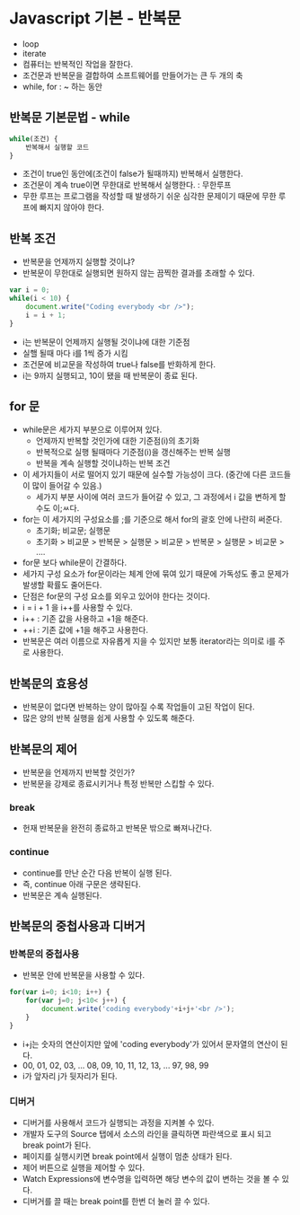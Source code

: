 # Javascript 기본 - 반복문
- loop
- iterate
- 컴퓨터는 반복적인 작업을 잘한다.
- 조건문과 반복문을 결합하여 소프트웨어를 만들어가는 큰 두 개의 축
- while, for : ~ 하는 동안

## 반복문 기본문법 - while
```javascript
while(조건) {
    반복해서 실행할 코드
}
```

- 조건이 true인 동안에(조건이 false가 될때까지) 반복해서 실행한다.
- 조건문이 계속 true이면 무한대로 반복해서 실행한다. : 무한루프
- 무한 루프는 프로그램을 작성할 때 발생하기 쉬운 심각한 문제이기 때문에 무한 루프에 빠지지 않아야 한다.

## 반복 조건
- 반복문을 언제까지 실행할 것이냐?
- 반복문이 무한대로 실행되면 원하지 않는 끔찍한 결과를 초래할 수 있다.

```javascript
var i = 0;
while(i < 10) {
    document.write("Coding everybody <br />");
    i = i + 1;
}
```

- i는 반복문이 언제까지 실행될 것이냐에 대한 기준점
- 실핼 될때 마다 i를 1씩 증가 시킴
- 조건문에 비교문을 작성하여 true나 false를 반화하게 한다.
- i는 9까지 실행되고, 10이 됐을 때 반복문이 종료 된다.

## for 문
- while문은 세가지 부분으로 이루어져 있다.
    - 언제까지 반복할 것인가에 대한 기준점(i)의 초기화
    - 반복적으로 실행 될때마다 기준점(i)을 갱신해주는 반복 실행
    - 반복을 계속 실행할 것이냐하는 반복 조건
- 이 세가지들이 서로 떨어지 있기 때문에 실수할 가능성이 크다. (중간에 다른 코드들이 많이 들어갈 수 있음.)
    - 세가지 부분 사이에 여러 코드가 들어갈 수 있고, 그 과정에서 i 값을 변하게 할 수도 이;ㅆ다.
- for는 이 세가지의 구성요소를 ;를 기준으로 해서 for의 괄호 안에 나란히 써준다.
    - 초기화; 비교문; 실행문
    - 초기화 > 비교문 > 반복문 > 실행문 > 비교문 > 반복문 > 실행문 > 비교문 > ....
- for문 보다 while문이 간결하다.
- 세가지 구성 요소가 for문이라는 체계 안에 묶여 있기 때문에 가독성도 좋고 문제가 발생할 확률도 줄어든다.
- 단점은 for문의 구성 요소를 외우고 있어야 한다는 것이다.
- i = i + 1 을 i++를 사용할 수 있다.
- i++ : 기존 값을 사용하고 +1을 해준다.
- ++i : 기존 값에 +1을 해주고 사용한다.
- 반복문은 여러 이름으로 자유롭게 지을 수 있지만 보통 iterator라는 의미로 i를 주로 사용한다.

## 반복문의 효용성
- 반복문이 없다면 반복하는 양이 많아질 수록 작업들이 고된 작업이 된다.
- 많은 양의 반복 실행을 쉽게 사용할 수 있도록 해준다.

## 반복문의 제어
- 반복문을 언제까지 반복할 것인가?
- 반복문을 강제로 종료시키거나 특정 반복만 스킵할 수 있다.

### break
- 헌재 반복문을 완전히 종료하고 반복문 밖으로 빠져나간다.

### continue
- continue를 만난 순간 다음 반복이 실행 된다.
- 즉, continue 아래 구문은 생략된다.
- 반복문은 계속 실행된다.

## 반복문의 중첩사용과 디버거

### 반복문의 중첩사용
- 반복문 안에 반복문을 사용할 수 있다.

```javascript
for(var i=0; i<10; i++) {
    for(var j=0; j<10< j++) {
        document.write('coding everybody'+i+j+'<br />');
    }
} 
```

- i+j는 숫자의 연산이지만 앞에 'coding everybody'가 있어서 문자열의 연산이 된다.
- 00, 01, 02, 03, ... 08, 09, 10, 11, 12, 13, ... 97, 98, 99
- i가 앞자리 j가 뒷자리가 된다.

### 디버거
- 디버거를 사용해서 코드가 실행되는 과정을 지켜볼 수 있다.
- 개발자 도구의 Source 탭에서 소스의 라인을 클릭하면 파란색으로 표시 되고 break point가 된다.
- 페이지를 실행시키면 break point에서 실행이 멈춘 상태가 된다.
- 제어 버튼으로 실행을 제어할 수 있다.
- Watch Expressions에 변수명을 입력하면 해당 변수의 값이 변하는 것을 볼 수 있다.
- 디버거를 끌 때는 break point를 한번 더 눌러 끌 수 있다.

